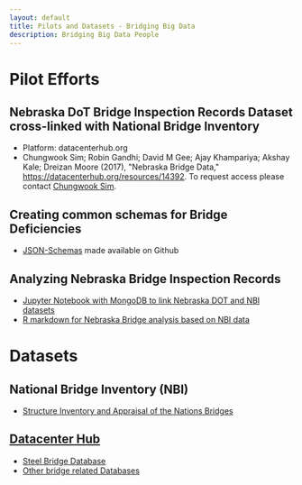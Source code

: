 ```yaml
---
layout: default
title: Pilots and Datasets - Bridging Big Data
description: Bridging Big Data People
---
```


# Pilot Efforts

## Nebraska DoT Bridge Inspection Records Dataset cross-linked with National Bridge Inventory
- Platform: datacenterhub.org
- Chungwook Sim; Robin Gandhi; David M Gee; Ajay Khampariya; Akshay Kale; Dreizan Moore (2017), "Nebraska Bridge Data," https://datacenterhub.org/resources/14392. To request access please contact [Chungwook Sim](http://engineering.unl.edu/civil/faculty/chungwook-sim/).

## Creating common schemas for Bridge Deficiencies
- [JSON-Schemas](https://github.com/BridgingBigData/bridgehealthschema) made available on Github

## Analyzing Nebraska Bridge Inspection Records
- [Jupyter Notebook with MongoDB to link Nebraska DOT and NBI datasets](http://faculty.ist.unomaha.edu/rgandhi/r/mongoNBI.html)
- [R markdown for Nebraska Bridge analysis based on NBI data](http://faculty.ist.unomaha.edu/rgandhi/r/NEBridges.html)

# Datasets

## National Bridge Inventory (NBI)
- [Structure Inventory and Appraisal of the Nations Bridges](http://www.fhwa.dot.gov/bridge/nbi.cfm)

## [Datacenter Hub](https://datacenterhub.org)
- [Steel Bridge Database](https://datacenterhub.org/resources/130)
- [Other bridge related Databases](https://datacenterhub.org/resources/browse?search=bridge)
